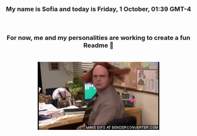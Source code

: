 


<div align="center">
<h3 >My name is Sofia and today is Friday, 1 October, 01:39 GMT-4</h3><br>
<h3 >For now, me and my personalities are working to create a fun Readme 👋
</h3><br>
<img src='img/dwight.gif' alt='working...'/>
</div>
